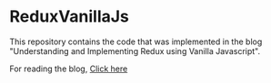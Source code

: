 # ReduxVanillaJs
This repository contains the code that was implemented in the blog "Understanding and Implementing Redux using Vanilla Javascript".

For reading the blog, [Click here](https://pixeltocode-ghost-api.herokuapp.com/understanding-and-implementing-redux-using-vanilla-javascript/)
